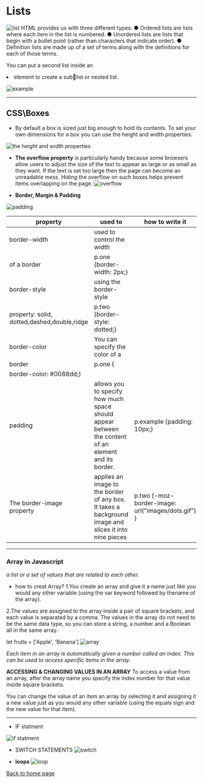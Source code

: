 # **Lists**
![list](http://tutzi.com/wp-content/uploads/2013/07/nested-list.jpg)
 HTML provides us with three different types:
● Ordered lists are lists where each item in the list is numbered.
● Unordered lists are lists that begin with a bullet point (rather than characters that indicate order).
● Definition lists are made up of a set of terms along with the definitions for each of those terms.

You can put a second list inside an <li> element to create a sublist or nested list.

![example](https://4.bp.blogspot.com/-WejFmkx6qlg/WAq_LqAm3bI/AAAAAAAAAK0/Gwqkd0hB6xoJ61w0x3f-0QHJD7Ome3myACLcB/s1600/Screen%2BShot%2B055.JPG)

______
## **CSS\Boxes**

- By default a box is sized just big enough to hold its contents. To set your own dimensions for a box you can use the height and width properties.

![the height and width properties](https://codebridgeplus.com/wp-content/uploads/css-height.jpg)

- **The overflow property** is 
particularly handy because some browsers allow users to adjust the size of the text to appear as large or as small as they want. If the text is set too large then the page can become an unreadable mess. Hiding the overflow on such boxes helps prevent items overlapping on the page.
![overflow](https://res.cloudinary.com/practicaldev/image/fetch/s--A_Jl_XX8--/c_imagga_scale,f_auto,fl_progressive,h_900,q_auto,w_1600/https://cl.ly/3P2H2C0b0V1F/Image%25202018-05-07%2520at%25204.47.33%2520PM.png)

- **Border, Margin & Padding**

![padding](https://i.pinimg.com/originals/61/f2/71/61f271bb01d3b693943cae6ca63ec311.png)

|property| used to |  how to write it |
|-----|-----|-----|
|border-width|used to control the width 
of a border|p.one {border-width: 2px;} |
|border-style|using the border-style
property: solid, dotted,dashed,double,ridge|p.two {border-style: dotted;} |
|border-color| You can specify the color of a 
border| p.one {
border-color: #0088dd;} |
|padding| allows you to specify how much space should appear between the content of an element and its border.|p.example {padding: 10px;}|
|The border-image property|applies an image to the border of any box. It takes a background image and slices it into nine pieces|p.two {-moz-border-image: url("images/dots.gif") } |

_________

### **Array in Javascript**

*a list or a set of values that are related to each other.*
- how to creat Array?
1.You create an array and give it a name just like you would any other variable (using the var keyword followed by thename of the array).

2.The values are assigned to the array inside a pair of square brackets, and each value is separated by a comma. The values in the array do not need to be the same data type, so you can store a string, a number and a Boolean all in the same array.

let fruits = ['Apple', 'Banana']
![array](https://miro.medium.com/max/1368/1*Gs9AECdBgWc-eG5Tjit-EQ.png)

*Each item in an array is automatically given a number called an index. This can be used to access specific items in the array.*

**ACCESSING & CHANGING VALUES IN AN ARRAY**
 To access a value from an array, after the array name you specify the index number for that value inside square brackets. 

You can change the value of an item an array by selecting it and assigning it a new value just as you would any other variable (using the equals sign and the new value for that item). 

_____
 * IF statment 

 ![if statment](https://www.bookofnetwork.com/images/javascript-images/JS_else()_24Feb17_1750.png)

 * SWITCH STATEMENTS 
 ![switch](https://www.webtrainingroom.com/blogimages/switchcase-js.png)

 * **loops**
 ![loop](https://cdn.educba.com/academy/wp-content/uploads/2019/10/For-Loop-in-JavaScript.png)

 [Back to home page](https://rahafalbakkar.github.io/Code-201-Reading-Notes/)

